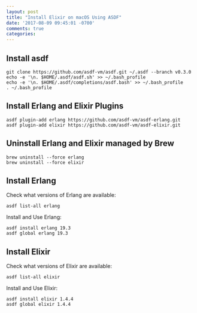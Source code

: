 ```yaml
---
layout: post
title: "Install Elixir on macOS Using ASDF"
date: '2017-08-09 09:45:01 -0700'
comments: true
categories:
---
```


## Install asdf

```
git clone https://github.com/asdf-vm/asdf.git ~/.asdf --branch v0.3.0
echo -e '\n. $HOME/.asdf/asdf.sh' >> ~/.bash_profile
echo -e '\n. $HOME/.asdf/completions/asdf.bash' >> ~/.bash_profile
. ~/.bash_profile
```

## Install Erlang and Elixir Plugins

```
asdf plugin-add erlang https://github.com/asdf-vm/asdf-erlang.git
asdf plugin-add elixir https://github.com/asdf-vm/asdf-elixir.git
```

## Uninstall Erlang and Elixir managed by Brew

```
brew uninstall --force erlang
brew uninstall --force elixir
```

## Install Erlang

Check what versions of Erlang are available:

```
asdf list-all erlang
```

Install and Use Erlang:

```
asdf install erlang 19.3
asdf global erlang 19.3
```

## Install Elixir

Check what versions of Elixir are available:

```
asdf list-all elixir
```

Install and Use Elixir:

```
asdf install elixir 1.4.4
asdf global elixir 1.4.4
```
